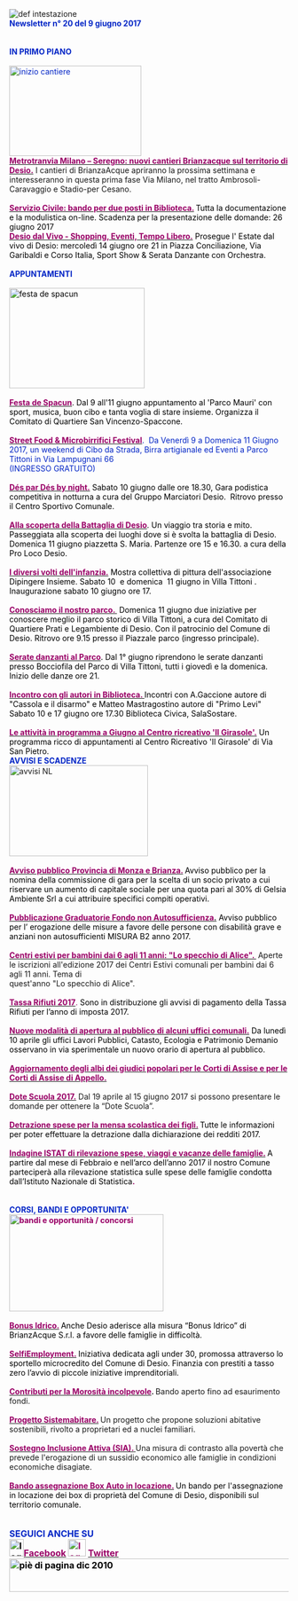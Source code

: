 <html><body><DIV>
<DIV>
<DIV>
<DIV>
<DIV><IMG border=0 alt="def intestazione" src="http://www.comune.desio.mb.it/servizi/gestionedocumentale/visualizzadocumento.aspx?id=6276"> 
<DIV>
<DIV><STRONG><FONT color=#0426c6>Newsletter n°&nbsp;20 del&nbsp;9 giugno 2017</FONT></STRONG></DIV>
<DIV>&nbsp;</DIV>
<DIV><FONT color=#0426c6><STRONG></STRONG></FONT>&nbsp;</DIV>
<DIV><FONT color=#0426c6><STRONG>IN PRIMO PIANO</STRONG></FONT></DIV>
<DIV><STRONG><FONT color=#0426c6></FONT></STRONG>&nbsp;</DIV>
<DIV><FONT color=#0426c6><IMG style="HEIGHT: 163px; WIDTH: 238px" alt="inizio cantiere" src="http://www.comune.desio.mb.it/servizi/gestionedocumentale/visualizzadocumento.aspx?ID=22536" width=258 height=198></FONT></DIV>
<DIV><STRONG><FONT color=#990066><A title="" href="http://www.comune.desio.mb.it/servizi/notizie/notizie_fase02.aspx?ID=44444" target=_self><STRONG><FONT color=#990066>Metrotranvia Milano – Seregno: nuovi cantieri Brianzacque sul territorio di Desio.</FONT></STRONG></A></FONT></STRONG> I cantieri di BrianzaAcque apriranno la prossima settimana e interesseranno in questa prima fase Via Milano, nel tratto Ambrosoli-Caravaggio e Stadio-per Cesano.<BR></DIV></DIV></DIV></DIV></DIV>
<DIV><FONT color=#0426c6>
<DIV><FONT color=#990066><STRONG></STRONG></FONT>&nbsp;</DIV>
<DIV><FONT color=#990066><STRONG><A title="" href="http://www.comune.desio.mb.it/servizi/notizie/notizie_fase02.aspx?ID=44363" target=_self><FONT color=#990066><STRONG>Servizio Civile: bando per due posti in Biblioteca.</STRONG></FONT></A> </STRONG></FONT><FONT color=#000000>Tutta la documentazione e la modulistica on-line. Scadenza per la presentazione delle domande: 26 giugno 2017<BR></DIV></FONT><FONT color=#990066></FONT>
<DIV><FONT color=#990066><A title="" href="http://www.comune.desio.mb.it/servizi/notizie/notizie_fase02.aspx?ID=44423" target=_self><STRONG><FONT color=#990066>Desio dal Vivo - Shopping, Eventi, Tempo Libero.</FONT></STRONG></A> <FONT color=#000000>Prosegue&nbsp;l' Estate dal vivo di Desio:&nbsp;mercoledì 14 giugno ore 21 in Piazza Conciliazione, Via Garibaldi e Corso Italia, Sport Show &amp; Serata Danzante con Orchestra.</FONT></DIV></FONT></FONT></DIV>
<DIV><FONT color=#0426c6><STRONG></STRONG></FONT>&nbsp;</DIV>
<DIV><FONT color=#0426c6><STRONG>APPUNTAMENTI</STRONG></FONT><FONT color=#0426c6><FONT color=#000000> </FONT></FONT></DIV>
<DIV><FONT color=#0426c6><FONT color=#000000></FONT></FONT>&nbsp;</DIV>
<DIV><FONT color=#0426c6><FONT color=#000000><IMG alt="festa de spacun" src="http://www.comune.desio.mb.it/servizi/gestionedocumentale/visualizzadocumento.aspx?ID=22537" width=244 height=181></FONT></FONT></DIV>
<DIV><FONT color=#0426c6><FONT color=#000000>&nbsp;</DIV>
<DIV>
<DIV>
<DIV>
<DIV><STRONG><FONT color=#990066><A title="" href="http://www.comune.desio.mb.it/servizi/notizie/notizie_fase02.aspx?ID=44438" target=_self><STRONG><FONT color=#990066>Festa de Spacun</FONT></STRONG></A></FONT></STRONG>. Dal 9 all'11 giugno appuntamento al 'Parco Mauri' con sport, musica, buon cibo e tanta voglia di stare insieme. Organizza il Comitato di Quartiere San Vincenzo-Spaccone.<BR><FONT color=#0426c6></DIV>
<DIV>
<DIV>&nbsp;</DIV>
<DIV><A title="" href="https://www.facebook.com/events/1286806891404298/?acontext=%7B%22action_history%22%3A%22[%7B%5C%22surface%5C%22%3A%5C%22page%5C%22%2C%5C%22mechanism%5C%22%3A%5C%22page_upcoming_events_card%5C%22%2C%5C%22extra_data%5C%22%3A[]%7D]%22%2C%22has_source%22%3Atrue%7D" target=_self><STRONG><FONT color=#990066>Street Food &amp; Microbirrifici Festival</FONT></STRONG></A>.&nbsp; Da Venerdì 9 a Domenica 11 Giugno 2017, un weekend di Cibo da Strada, Birra artigianale ed Eventi a Parco Tittoni in Via Lampugnani 66<BR>(INGRESSO GRATUITO)</DIV>
<DIV><FONT color=#000000><STRONG><FONT color=#990066></FONT></STRONG></FONT>&nbsp;</DIV>
<DIV><FONT color=#000000><STRONG><FONT color=#990066><A title="" href="http://www.comune.desio.mb.it/servizi/notizie/notizie_fase02.aspx?ID=44436" target=_self><FONT color=#000000><STRONG><FONT color=#990066>Dés par Dés by night.</FONT></STRONG></FONT></A></FONT></STRONG> Sabato 10 giugno&nbsp;dalle ore 18.30, Gara podistica competitiva in notturna a cura del Gruppo Marciatori Desio.&nbsp; Ritrovo presso il Centro Sportivo Comunale.</FONT></DIV>
<DIV></FONT><FONT color=#000000><STRONG><FONT color=#990066></FONT></STRONG></FONT>&nbsp;</DIV>
<DIV><FONT color=#000000><STRONG><FONT color=#990066><A title="" href="http://www.comune.desio.mb.it/servizi/notizie/notizie_fase02.aspx?ID=44421" target=_self><STRONG><FONT color=#990066>Alla scoperta della Battaglia di Desio</FONT></STRONG></A></FONT></STRONG>. Un viaggio tra storia e mito. Passeggiata alla scoperta dei luoghi dove si è svolta la battaglia di Desio. <FONT color=#000000>Domenica 11 giugno piazzetta S. Maria. Partenze ore 15 e 16.30. a cura della Pro Loco Desio.</FONT></FONT></DIV></DIV>
<DIV><FONT color=#000000><STRONG><FONT color=#990066></FONT></STRONG></FONT>&nbsp;</DIV>
<DIV><FONT color=#000000><STRONG><FONT color=#990066><A title="" href="http://www.comune.desio.mb.it/servizi/notizie/notizie_fase02.aspx?ID=44417" target=_self><FONT color=#000000><STRONG><FONT color=#990066>I diversi volti dell'infanzia.</FONT></STRONG></FONT></A></FONT></STRONG> Mostra collettiva di pittura dell'associazione Dipingere Insieme. Sabato 10&nbsp; e domenica&nbsp; 11 giugno in Villa Tittoni . Inaugurazione sabato 10 giugno ore 17.</FONT></DIV>
<DIV><STRONG><FONT color=#0426c6></FONT></STRONG>&nbsp;</DIV>
<DIV><FONT color=#000000><STRONG><FONT color=#990066><A title="" href="http://www.comune.desio.mb.it/servizi/notizie/notizie_fase02.aspx?ID=44381" target=_self><FONT color=#000000><STRONG><FONT color=#990066>Conosciamo il nostro parco. </FONT></STRONG></FONT></A></FONT></STRONG>&nbsp;Domenica 11 giugno due iniziative per conoscere meglio il parco storico di&nbsp;Villa Tittoni, a cura del Comitato di Quartiere Prati e Legambiente di Desio. Con il patrocinio del Comune di Desio. Ritrovo ore 9.15 presso il Piazzale parco (ingresso principale). </FONT></DIV>
<DIV>&nbsp;</DIV></DIV>
<DIV><STRONG><FONT color=#990066><A title="" href="http://www.comune.desio.mb.it/servizi/notizie/notizie_fase02.aspx?ID=44429" target=_self><STRONG><FONT color=#990066>Serate danzanti al Parco</FONT></STRONG></A></FONT></STRONG>. Dal 1° giugno riprendono le serate danzanti presso Bocciofila del Parco di Villa Tittoni, tutti&nbsp;i giovedì e la domenica. Inizio delle danze ore 21.</DIV>
<DIV>&nbsp;</DIV>
<DIV><STRONG><A title="" href="http://www.comune.desio.mb.it/servizi/notizie/notizie_fase02.aspx?ID=44350" target=_self><STRONG><FONT color=#990066>Incontro con gli autori in Biblioteca. </FONT></STRONG></A></STRONG>Incontri con A.Gaccione autore di "Cassola e il disarmo" e Matteo Mastragostino autore di "Primo Levi" Sabato 10 e 17 giugno ore 17.30 Biblioteca Civica, SalaSostare.</DIV>
<DIV>&nbsp;</DIV>
<DIV><FONT color=#990066><STRONG><A title="" href="http://www.comune.desio.mb.it/servizi/notizie/notizie_fase02.aspx?ID=44320" target=_self><FONT color=#990066><STRONG>Le attività in programma a Giugno al Centro ricreativo 'Il Girasole'.</STRONG></FONT></A></STRONG></FONT> Un programma ricco di appuntamenti al Centro Ricreativo 'Il Girasole' di Via San Pietro. </DIV>
<DIV></FONT></FONT><FONT color=#0426c6><STRONG>AVVISI E SCADENZE</STRONG></FONT> </DIV></DIV>
<DIV>
<DIV><IMG style="HEIGHT: 164px; WIDTH: 250px" border=0 alt="avvisi NL" src="http://www.comune.desio.mb.it/servizi/gestionedocumentale/visualizzadocumento.aspx?id=18789" width=232 height=175></DIV>
<DIV>&nbsp;</DIV>
<DIV>
<DIV><FONT color=#000000><STRONG><FONT color=#990066><A title="" href="http://www.comune.desio.mb.it/servizi/notizie/notizie_fase02.aspx?ID=44347" target=_self><FONT color=#000000><STRONG><FONT color=#990066>Avviso pubblico Provincia di Monza e Brianza.</FONT></STRONG></FONT></A> </FONT></STRONG>Avviso pubblico per la nomina della commissione di gara per la scelta di un socio privato a cui riservare un aumento di capitale sociale per una quota pari al 30% di Gelsia Ambiente Srl a cui attribuire specifici compiti operativi. </DIV>
<DIV>
<DIV><STRONG><FONT color=#990066></FONT></STRONG>&nbsp;</DIV>
<DIV><STRONG><FONT color=#990066><A title="" href="http://www.comune.desio.mb.it/servizi/notizie/notizie_fase02.aspx?ID=44312" target=_self><STRONG><FONT color=#990066>Pubblicazione Graduatorie&nbsp;Fondo non Autosufficienza</FONT></STRONG>.</A></FONT></STRONG> Avviso pubblico per l’ erogazione delle misure a favore delle persone con disabilità grave e anziani non autosufficienti MISURA B2 anno 2017.</FONT></DIV></DIV><STRONG><FONT color=#990066></FONT></STRONG></DIV>
<DIV><STRONG><FONT color=#990066></FONT></STRONG>&nbsp;</DIV>
<DIV><STRONG><FONT color=#990066><A title="" href="https://www.comune.desio.mb.it/servizi/notizie/notizie_fase02.aspx?ID=43904" target=_self><STRONG><FONT color=#990066>Centri estivi per bambini dai 6 agli 11 anni: "Lo specchio di Alice". </FONT></STRONG></A>&nbsp;</FONT></STRONG>Aperte le iscrizioni all'edizione 2017 dei Centri Estivi comunali per bambini dai 6 agli 11 anni. Tema di </DIV>
<DIV>quest'anno "Lo specchio di Alice".</DIV>
<DIV>&nbsp;</DIV>
<DIV><FONT color=#990066><FONT color=#990066><A title="" href="http://www.comune.desio.mb.it/servizi/notizie/notizie_fase02.aspx?ID=44100" target=_self><FONT color=#990066><STRONG>Tassa Rifiuti 2017</STRONG></FONT></A></FONT>. <FONT color=#000000>Sono in distribuzione gli avvisi di pagamento della Tassa Rifiuti per l’anno di imposta 2017. </FONT></DIV>
<DIV>
<DIV>
<DIV>&nbsp;</DIV>
<DIV><A title="" href="http://www.comune.desio.mb.it/servizi/notizie/notizie_fase02.aspx?ID=43829" target=_self><STRONG><FONT color=#990066>Nuove modalità di apertura al pubblico di alcuni uffici comunali.</FONT></STRONG></A><FONT color=#000000><FONT color=#990066> </FONT>Da lunedì 10 aprile gli uffici Lavori Pubblici, Catasto, Ecologia e Patrimonio Demanio osservano in via sperimentale un nuovo orario di apertura al pubblico. </FONT></FONT></DIV></DIV></DIV>
<DIV><STRONG><FONT color=#990066></FONT></STRONG>&nbsp;</DIV>
<DIV><STRONG><FONT color=#990066><A title="" href="http://www.comune.desio.mb.it/servizi/notizie/notizie_fase02.aspx?ID=44116" target=_self><STRONG><FONT color=#990066>Aggiornamento degli albi dei giudici popolari per le Corti di Assise e per le Corti di Assise di Appello.</FONT></STRONG></A></FONT></STRONG></DIV>
<DIV>&nbsp;</DIV>
<DIV><STRONG><FONT color=#990066><A title="" href="http://www.comune.desio.mb.it/servizi/notizie/notizie_fase02.aspx?ID=43940" target=_self><STRONG><FONT color=#990066>Dote Scuola 2017.</FONT></STRONG></A></FONT></STRONG> Dal 19 aprile al 15 giugno 2017 si possono presentare le domande per ottenere la “Dote Scuola”.</DIV></DIV>
<DIV>&nbsp;</DIV>
<DIV>
<DIV><FONT color=#990066><STRONG><A title="" href="https://www.comune.desio.mb.it/upload/desio/newsletter/Detrazione%20spese%20per%20la%20mensa%20scolastica%20dei%20figli.%20Tutte%20le%20informazioni%20per%20poter%20effettuare%20la%20detrazione%20dalla%20dichiarazione%20dei%20redditi%202017" target=_self><FONT color=#990066><STRONG>Detrazione spese per la mensa scolastica dei figli.</STRONG></FONT></A> </STRONG></FONT><FONT color=#000000>Tutte le informazioni per poter effettuare la detrazione dalla dichiarazione dei redditi 2017.</FONT></DIV>
<DIV>&nbsp;</DIV></DIV>
<DIV><FONT color=#990066><FONT color=#990066><STRONG><A title="" href="http://www.comune.desio.mb.it/servizi/notizie/notizie_fase02.aspx?ID=43070" target=_self><FONT color=#990066><FONT color=#990066><STRONG>Indagine ISTAT di rilevazione spese, viaggi e vacanze delle famiglie.</STRONG></FONT></FONT></A> </STRONG><FONT color=#000000>A partire dal mese di Febbraio e nell’arco dell’anno 2017 il nostro Comune parteciperà alla rilevazione statistica sulle spese delle famiglie condotta dall’Istituto Nazionale di Statistica</FONT><STRONG>.<BR></STRONG></FONT></FONT></DIV>
<DIV><STRONG><FONT color=#990066></FONT></STRONG>&nbsp;</DIV>
<DIV><STRONG><FONT color=#990066></FONT></STRONG>&nbsp;</DIV><FONT color=#990066></FONT>
<DIV><FONT color=#990066><FONT color=#990066><STRONG></STRONG></FONT></FONT><STRONG><FONT color=#0426c6>CORSI, BANDI E OPPORTUNITA'</FONT> </STRONG></DIV>
<DIV>
<DIV><FONT color=#990066><STRONG><IMG style="HEIGHT: 175px; WIDTH: 278px" border=0 alt="bandi e opportunità / concorsi" src="http://www.comune.desio.mb.it/servizi/gestionedocumentale/visualizzadocumento.aspx?id=18790" width=299 height=168></STRONG></FONT></DIV>
<DIV><STRONG><FONT color=#990066></FONT></STRONG>&nbsp;</DIV>
<DIV><FONT color=#990066><A title="" href="http://www.comune.desio.mb.it/servizi/notizie/notizie_fase02.aspx?ID=44226" target=_self><FONT color=#990066><STRONG>Bonus Idrico.</STRONG></FONT></A><FONT color=#990066><STRONG> </STRONG></FONT><FONT color=#000000>Anche Desio aderisce alla misura “Bonus Idrico” di BrianzAcque S.r.l. a favore delle famiglie in difficoltà.</FONT></FONT><FONT color=#990066></DIV>
<DIV></FONT><FONT color=#000000><FONT color=#990066></FONT></FONT>&nbsp;</DIV>
<DIV><FONT color=#000000><FONT color=#990066><A title="" href="http://www.comune.desio.mb.it/servizi/notizie/notizie_fase02.aspx?ID=43223" target=_self><FONT color=#000000><FONT color=#990066><STRONG>SelfiEmployment.</STRONG></FONT></FONT></A></FONT><STRONG>&nbsp;</STRONG>Iniziativa dedicata agli under 30, promossa attraverso lo sportello microcredito del Comune di Desio. Finanzia con prestiti a tasso zero l’avvio di piccole iniziative imprenditoriali.</FONT></DIV>
<DIV><FONT color=#990066></FONT>&nbsp;</DIV>
<DIV><FONT color=#990066><A title="" href="http://www.comune.desio.mb.it/servizi/notizie/notizie_fase02.aspx?ID=42983" target=_self><FONT color=#990066><STRONG>Contributi per la Morosità incolpevole</STRONG></FONT></A></FONT><STRONG>. </STRONG>Bando aperto fino ad esaurimento fondi. </DIV>
<DIV><FONT color=#990066></FONT>&nbsp;</DIV>
<DIV><FONT color=#990066><A title="" href="http://www.comune.desio.mb.it/servizi/notizie/notizie_fase02.aspx?ID=41431" target=_self><FONT color=#990066><STRONG>Progetto Sistemabitare.</STRONG></FONT></A></FONT><STRONG> </STRONG>Un progetto che propone soluzioni abitative sostenibili, rivolto a proprietari ed a nuclei familiari. </DIV>
<DIV><FONT color=#990066></FONT>&nbsp;</DIV>
<DIV><FONT color=#990066><A title="" href="http://www.comune.desio.mb.it/servizi/notizie/notizie_fase02.aspx?ID=40660" target=_self><STRONG><FONT color=#990066>Sostegno Inclusione Attiva (SIA).</FONT> </STRONG></A></FONT>Una misura di contrasto alla povertà che prevede l'erogazione di un sussidio economico alle famiglie in condizioni economiche disagiate.</DIV>
<DIV><FONT color=#990066></FONT>&nbsp;</DIV>
<DIV>
<DIV><FONT color=#990066><A title="" href="http://www.comune.desio.mb.it/servizi/notizie/notizie_fase02.aspx?ID=35369" target=_self><FONT color=#990066><STRONG>Bando assegnazione Box Auto in locazione.</STRONG></FONT></A><STRONG> </STRONG><FONT color=#000000>Un</FONT> </FONT><FONT color=#000000>bando per l'assegnazione in locazione dei box di proprietà del Comune di Desio, disponibili sul territorio comunale.</FONT></DIV>
<DIV><FONT color=#990066></FONT>&nbsp;</DIV></DIV></DIV>
<DIV>
<DIV><FONT color=#990066></FONT>&nbsp;</DIV>
<DIV><FONT color=#990066></FONT>
<DIV><FONT color=#990066></FONT>
<DIV><FONT color=#990066></FONT><FONT color=#0426c6><FONT color=#0426c6><FONT size=+0><FONT color=#000000><FONT color=#990066><FONT color=#000000><FONT color=#0426c6><STRONG>SEGUICI ANCHE SU</STRONG></FONT></FONT></FONT></FONT></FONT></FONT></FONT></DIV></DIV></DIV>
<DIV>
<DIV><FONT color=#0426c6><FONT color=#0426c6><FONT size=+0><FONT color=#000000><FONT color=#990066><FONT color=#000000></FONT></FONT></FONT></FONT></FONT></FONT>
<DIV><FONT color=#0426c6><FONT color=#0426c6><FONT size=+0><FONT color=#000000><FONT color=#990066><FONT color=#000000></FONT></FONT></FONT></FONT></FONT></FONT>
<DIV><FONT color=#0426c6><FONT color=#0426c6><FONT size=+0><FONT color=#000000><FONT color=#990066><FONT color=#000000></FONT></FONT></FONT></FONT></FONT></FONT>
<DIV><FONT color=#0426c6><FONT color=#0426c6><FONT size=+0><FONT color=#000000><FONT color=#990066><FONT color=#000000>
<DIV>
<DIV>
<DIV>
<DIV>
<DIV><STRONG></STRONG></DIV>
<DIV><STRONG><IMG style="HEIGHT: 31px; WIDTH: 26px" alt="logo facebook" src="http://www.comune.desio.mb.it/servizi/gestionedocumentale/visualizzadocumento.aspx?ID=18791" width=95 height=56></STRONG><A title="" href="https://it-it.facebook.com/pages/Comune-Di-Desio/103441483073684" target=_self><FONT color=#990066><STRONG>Facebook</STRONG></FONT></A><FONT color=#990066><STRONG> <IMG style="HEIGHT: 31px; WIDTH: 32px" alt="logo twitter" src="http://www.comune.desio.mb.it/servizi/gestionedocumentale/visualizzadocumento.aspx?ID=18792" width=38 height=44> </STRONG></FONT><A title="" href="https://mobile.twitter.com/comunedidesio" target=_self><FONT color=#990066><STRONG>Twitter</STRONG></FONT></A><STRONG> </STRONG></DIV>
<DIV></DIV></DIV>
<DIV><STRONG><IMG style="HEIGHT: 60px; WIDTH: 622px" border=0 alt="piè di pagina dic 2010" src="http://www.comune.desio.mb.it/servizi/gestionedocumentale/visualizzadocumento.aspx?id=6565" width=993 height=74></STRONG></DIV></DIV></DIV></DIV></FONT></FONT></FONT></FONT></FONT></FONT><STRONG></STRONG></DIV></DIV></DIV></DIV></DIV></DIV></DIV></DIV></DIV></body></html
